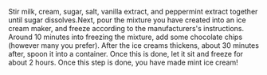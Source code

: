 Stir milk, cream, sugar, salt, vanilla extract, and peppermint extract together until sugar dissolves.Next, pour the mixture you have created into an ice cream maker, and freeze according to the manufacturers's instructions. Around 10 minutes into freezing the mixture, add some chocolate chips (however many you prefer). After the ice creams thickens, about 30 minutes after, spoon it into a container. Once this is done, let it sit and freeze for about 2 hours. Once this step is done, you have made mint ice cream!